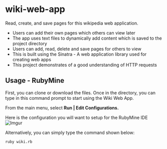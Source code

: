 # wiki-web-app
Read, create, and save pages for this wikipedia web application.

* Users can add their own pages which others can view later
* The app uses text files to dynamically add content which is saved to the project directory 
* Users can add, read, delete and save pages for others to view
* This is built using the Sinatra - A web application library used for creating web apps
* This project demonstrates of a good understanding of HTTP requests

## Usage - RubyMine
First, you can clone or download the files. Once in the directory, you can type in this command prompt to start using the Wiki Web App.

From the main menu, select **Run | Edit Configurations.**  
 
Here is the configuration you will want to setup for the RubyMine IDE
![Imgur](https://i.imgur.com/1fdLF9d.png)

Alternatively, you can simply type the command shown below:
```shell script
ruby wiki.rb
```
